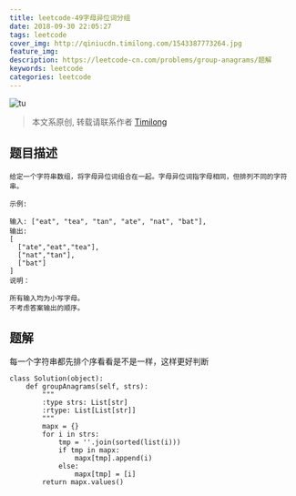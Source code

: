 ```yaml
---
title: leetcode-49字母异位词分组
date: 2018-09-30 22:05:27
tags: leetcode
cover_img: http://qiniucdn.timilong.com/1543387773264.jpg
feature_img:
description: https://leetcode-cn.com/problems/group-anagrams/题解
keywords: leetcode
categories: leetcode
---
```


![tu](http://qiniucdn.timilong.com/1543387773264.jpg)

> 本文系原创, 转载请联系作者 [Timilong](http://blog.timilong.com/about)

## 题目描述
```
给定一个字符串数组，将字母异位词组合在一起。字母异位词指字母相同，但排列不同的字符串。

示例:

输入: ["eat", "tea", "tan", "ate", "nat", "bat"],
输出:
[
  ["ate","eat","tea"],
  ["nat","tan"],
  ["bat"]
]
说明：

所有输入均为小写字母。
不考虑答案输出的顺序。
```

## 题解
每一个字符串都先排个序看看是不是一样，这样更好判断
```
class Solution(object):
    def groupAnagrams(self, strs):
        """
        :type strs: List[str]
        :rtype: List[List[str]]
        """
        mapx = {}
        for i in strs:
            tmp = ''.join(sorted(list(i)))
            if tmp in mapx:
                mapx[tmp].append(i)
            else:
                mapx[tmp] = [i]
        return mapx.values()
```

